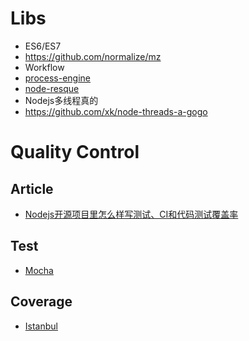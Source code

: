 # Libs
 - ES6/ES7
  - https://github.com/normalize/mz
 - Workflow
  - [process-engine](https://github.com/oliverzy/process-engine.js)
  - [node-resque](https://github.com/taskrabbit/node-resque)
 - Nodejs多线程真的
  - https://github.com/xk/node-threads-a-gogo
 
  
# Quality Control

## Article
 - [Nodejs开源项目里怎么样写测试、CI和代码测试覆盖率](http://my.oschina.net/nodeonly/blog/471424)
 
## Test
 - [Mocha](https://github.com/mochajs/mocha)

## Coverage
 - [Istanbul](https://github.com/gotwarlost/istanbul)
